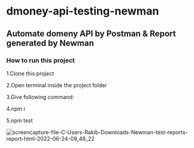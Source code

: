 # dmoney-api-testing-newman
## Automate domeny API by Postman & Report generated by Newman
### How to run this project

1.Clone this project

2.Open terminal inside the project folder

3.Give following command:

4.npm i

5.npm test

![screencapture-file-C-Users-Rakib-Downloads-Newman-test-reports-report-html-2022-06-24-09_48_22](https://user-images.githubusercontent.com/50632041/175458735-d33afb52-e9d2-4c12-95e9-b9a7b450fd91.png)
